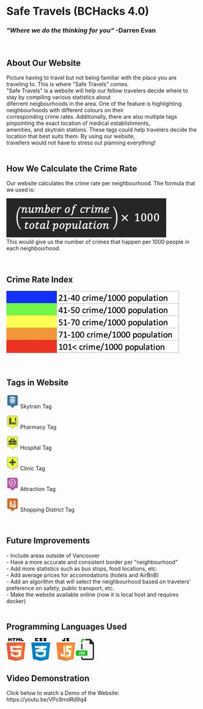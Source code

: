 <h1> Safe Travels (BCHacks 4.0) </h1>
<h3><i>"Where we do the thinking for you"</i>  -Darren Evan</h3>
<br>

<h2>About Our Website</h2>
Picture having to travel but not being familiar with the place you are traveling to. This is where "Safe Travels" comes.<br>
"Safe Travels" is a website will help our fellow travelers decide where to stay by compiling various statistics about<br>
diferrent neigbourhoods in the area. One of the feature is highlighting neighbourhoods with different colours on their<br>
corresponding crime rates. Additionally, there are also multiple tags pinpointing the exact location of medical establishments,<br>
amenities, and skytrain stations. These tags could help travelers decide the location that best suits them. By using our website,<br>
travellers would not have to stress out planning everything!<br>

<br>
<h2>How We Calculate the Crime Rate</h2>
Our website calculates the crime rate per neighbourhood. The formula that we used is:<br>

![alt text](img/formula.png)<br>
This would give us the number of crimes that happen per 1000 people in each neighbourhood.<br> 

<br>
<h2>Crime Rate Index</h2>

![alt text](img/barometer.png)<br>

<br>
<h2>Tags in Website</h2>

![alt text](img/iconST.png)
Skytrain Tag<br>

![alt text](img/iconPM.png)
Pharmacy Tag<br>

![alt text](img/iconHT.png)
Hospital Tag<br>

![alt text](img/iconCN.png)
Clinic Tag<br>

![alt text](img/iconAT.png)
Attraction Tag<br>

![alt text](img/iconSD.png)
Shopping District Tag<br>

<br>
<h2>Future Improvements</h2>
- Include areas outside of Vancouver<br>
- Have a more accurate and consistent border per "neighbourhood"<br>
- Add more statistics such as bus stops, food locations, etc. <br>
- Add average prices for accomodations (hotels and AirBnB)<br>
- Add an algorithm that will select the neighbourhood based on travelers' preference on safety, public transport, etc.<br>
- Make the website available online (now it is local host and requires docker)<br>

<br>
<h2>Programming Languages Used</h2>
<img src="img/html.png"  width="180" height="60" /><img src="img/jsp.png"  width="50" height="60" />

<br>
<h2>Video Demonstration</h2>
Click below to watch a Demo of the Website:<br>
https://youtu.be/VPc8mdRd9q4
